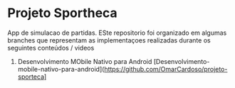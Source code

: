 # Projeto Sportheca

App de simulacao de partidas. ESte repositorio foi organizado em algumas branches que representam as implementaçoes realizadas durante os seguintes conteúdos / videos

1. Desenvolvimento MObile Nativo para Android
       [Desenvolvimento-mobile-nativo-para-android](https://github.com/OmarCardoso/projeto-sporteca]
       
